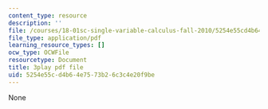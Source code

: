 ```yaml
---
content_type: resource
description: ''
file: /courses/18-01sc-single-variable-calculus-fall-2010/5254e55cd4b64e7573b26c3c4e20f9be_60VGKnYBpbg.pdf
file_type: application/pdf
learning_resource_types: []
ocw_type: OCWFile
resourcetype: Document
title: 3play pdf file
uid: 5254e55c-d4b6-4e75-73b2-6c3c4e20f9be
---
```

None


